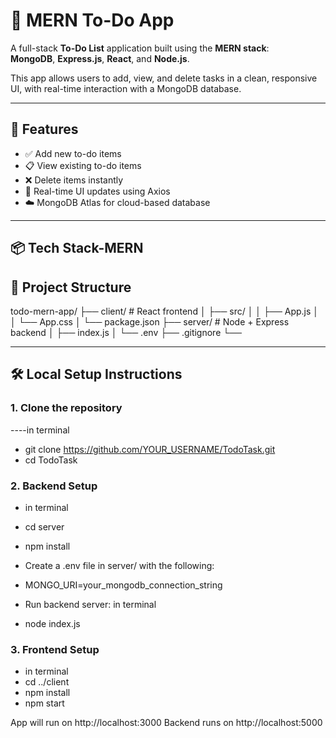 # 📝 MERN To-Do App

A full-stack **To-Do List** application built using the **MERN stack**:  
**MongoDB**, **Express.js**, **React**, and **Node.js**.

This app allows users to add, view, and delete tasks in a clean, responsive UI, with real-time interaction with a MongoDB database.

---

## 🚀 Features

- ✅ Add new to-do items
- 📋 View existing to-do items
- ❌ Delete items instantly
- 🔄 Real-time UI updates using Axios
- ☁️ MongoDB Atlas for cloud-based database

---

## 📦 Tech Stack-MERN
## 📁 Project Structure
todo-mern-app/ ├── client/ # React frontend │ ├── src/ │ │ ├── App.js │ │ └── App.css │ └── package.json ├── server/ # Node + Express backend │ ├── index.js │ └── .env ├── .gitignore └──


---

## 🛠️ Local Setup Instructions

### 1. Clone the repository
----in terminal 
- git clone https://github.com/YOUR_USERNAME/TodoTask.git
- cd TodoTask


### 2. Backend Setup
- in terminal
- cd server
- npm install
- Create a .env file in server/ with the following:

- MONGO_URI=your_mongodb_connection_string
- Run backend server: in terminal
- node index.js

### 3. Frontend Setup
- in terminal
- cd ../client
- npm install
- npm start


App will run on http://localhost:3000
Backend runs on http://localhost:5000
